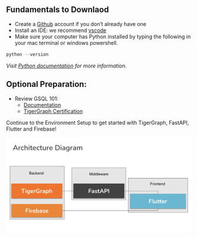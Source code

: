 ## Fundamentals to Downlaod

- Create a [Github](https://github.com/) account if you don’t already have one 
- Install an IDE: we recommend [vscode](https://code.visualstudio.com/)
- Make sure your computer has Python installed by typing the following in your mac terminal or windows powershell. 

```py
python --version
```

*Visit [Python documentation](https://www.python.org/about/gettingstarted/) for more information.*

## Optional Preparation:

- Review GSQL 101:
    - [Documentation](https://docs.tigergraph.com/gsql-ref/current/tutorials/gsql-101/)
    - [TigerGraph Certification](https://www.tigergraph.com/certification/tigergraph-certification-gsql-101/)

Continue to the Environment Setup to get started with TigerGraph, FastAPI, Flutter and Firebase!

![Architecture Diagram](../assets/setupSteps/architectureDiagram.png)
